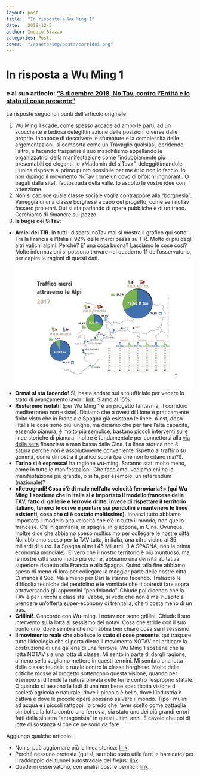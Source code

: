 ```yaml
---
layout: post
title:  "In risposta a Wu Ming 1"
date:   2018-12-5
author: Indaco Biazzo
categories: Posts
cover:  "/assets/img/posts/corridoi.png"
---
```


# In risposta a Wu Ming 1
### e al suo articolo: <a href="http://www.notav.info/post/8-dicembre-2018-no-tav-contro-lentita-e-lo-stato-di-cose-presente-di-wu-ming-1/" target="_blank">“8 dicembre 2018, No Tav, contro l’Entità e lo stato di cose presente”</a>

Le risposte seguono i punti dell'articolo originale.

1. Wu Ming 1 scade, come spesso accade ad ambo le parti, ad un scocciante e tediosa delegittimazione delle posizioni diverse dalle proprie. Incapace di descrivere le sfumature e la complessità delle argomentazioni, si comporta come un Travaglio qualsiasi, deridendo l’altro, e facendo trasparire il suo maschilismo appellando le organizzatrici della manifestazione come “indubbiamente più presentabili ed eleganti, le «Madamin del sìTav»”, deleggittimandole. L’unica risposta al primo punto possibile per me è: io non lo faccio. Io non dipingo il movimento NoTav come un covo di bifolchi ingnoranti. O pagati dalla sitaf, l’autostrada della valle. Io ascolto le vostre idee con attenzione.
2. Non si capisce quale classe sociale voglia contrappore alla “borghesia”. Vaneggia di una classe borghese a capo del progetto, come se i noTav fossero proletari. Qui si sta parlando di opere pubbliche e di un treno. Cerchiamo di rimanere sul pezzo.
3. **le bugie dei SiTav**:
 - **Amici dei TIR**. In tutti i discorsi noTav mai si mostra il grafico qui sotto. Tra la Francia e l’Italia il 92% delle merci passa su TIR. Molto di più degli altri valichi alpini. Perchè? E’ una cosa buona? Lasciamo le cose così? Molte informazioni si possono trovare nel quaderno 11 dell’osservatorio, per capire le ragioni di questi dati. [![fluxes]][fluxes]
 - **Ormai si sta facendo!** Sì, basta andare sul sito ufficiale per vedere lo stato di avanzamento lavori: [link][avanzamento]. Siamo al 15%.
 - **Resteremo isolati!** (per Wu Ming 1 è un progetto fantasma, il corridoio mediterraneo non esiste). Diciamo che a ovest di Lione è praticamente finito visto che in Francia e Spagna già esistono le linee. A est, dopo l’Italia le cose sono più lunghe, ma diciamo che per fare l’alta capacità, essendo pianura, è molto più semplice, bastano piccoli interventi sulle linee storiche di pianura. Inoltre è fondamentale per connettersi alla [via della seta][seta] finanziata a man bassa dalla Cina. La linea storica non è satura perché non è assolutamente conveniente rispetto al traffico su gomma, come dimostra il grafico sopra (perché non lo citano mai?!).
 - **Torino si è espressa!** ha ragione wu-ming. Saranno stati molto meno, come in tutte le manifestazioni. Che facciamo, vediamo chi ha la manifestazione più grande, o si fa, per esempio, un referendum (nazionale)?
 - **«Retrogradi! Cosa c’è di male nell’alta velocità ferroviaria?» (qui Wu Ming 1 sostiene che in italia si è importato il modello francese della TAV, fatto di gallerie e ferrovie dritte, invece di rispettare il territorio italiano, tenerci le curve e puntare sui  pendolini e mantenere le linee esistenti, cosa che ci è costato moltissimo)**. Innanzi tutto abbiamo importato il modello alta velocità che c’è in tutto il mondo, non quello francese. C’è in germania, in spagna, in giappone, in Cina. Ovunque. Inoltre dice che abbiamo speso moltissimo per collegare le nostre città. Noi abbiamo speso per la TAV tutta, in italia, una cifra vicino ai 35 miliardi di euro. La Spagna oltre i 45 Miliardi. (LA SPAGNA, non la prima economia mondiale). E’ vero che il nostro territorio è più muntuoso, ma le nostre città sono molto più vicine, abbiamo una densità abitativa superiore rispetto alla Francia e alla Spagna. Quindi alla fine abbiamo speso di meno di loro per collegare la maggior parte delle nostre città. Ci manca il Sud. Ma almeno per Bari la stanno facendo. Tralascio le difficoltà tecniche del pendolino e le vomitate che ti potresti fare sopra attraversando gli appennini “pendolando”. Chiude poi dicendo che la TAV è per i ricchi e classista. Vabbe, si vede che non è mai riuscito a prendere un’offerta super-economy di trenitalia, che ti costa meno di un bus.
 - **Grillini!**. Concordo con Wu-ming. I notav non sono grillini. Chiude il suo intervento sulla lotta al sessismo dei notav. Cosa che stride con il suo punto uno, dove sembra che non abbia ben chiaro cosa sia il sessismo.
 - **Il movimento reale che abolisce lo stato di cose presente**. qui traspare tutto l’ideologia che si porta dietro il movimento NOTAV nel criticare la costruzione di una galleria di una ferrovia. Wu Ming 1 sostiene che la lotta NOTAV sia una lotta di classe. Mi sento in parte di dargli ragione, almeno se la vogliamo mettere in questi termini. Mi sembra una lotta della classe feudale e rurale contro la classe borghese. Molte delle critiche mosse al progetto sottendono questa visione, quando per esempio si difende la natura privata delle terre contro l’esproprio statale. O quando si tessono le lodi di una non bene specificata visione di società agricola e naturale, dove il piccolo è bello, dove l’industria è cattiva e dove le piccole opere possano salvare il mondo. Tipo i mulini ad acqua e i piccoli rattoppi. Io credo che l’aver scelto come battaglia simbolica la lotta contro una ferrovia, sia stato uno dei più grandi errori fatti dalla sinistra “antagonista” in questi ultimi anni. E cavolo che poi di lotte di sostanza si che ce ne sono da fare.

 Aggiungo qualche articolo:
 - Non si può aggiornare più la linea storica: [link][storica].
 - Perché nessuno protesta (qui sì, sarebbe stato utile fare le barricate) per il raddoppio del tunnel autostradale del frejus: [link][raddoppio].
 - Quaderni osservatorio, con analisi costi e benifici: [link][quaderni].

[fluxes]: /assets/img/posts/trasporto.jpg
[avanzamento]: http://www.telt-sas.com/it/home-it/
[seta]: https://www.lavoce.info/archives/50049/italia-cina-un-treno-non-perdere/
[storica]: http://veritav.net/la-favola-dellutilizzo-della-linea-storica-mauro-olivero-pistoletto/
[raddoppio]: https://it.wikipedia.org/wiki/Traforo_stradale_del_Frejus
[quaderni]: http://presidenza.governo.it/osservatorio_torino_lione/quaderni.html
